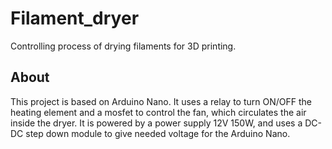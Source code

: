 # Filament_dryer

Controlling process of drying filaments for 3D printing.

## About

This project is based on Arduino Nano. It uses a relay to turn ON/OFF the heating element and a mosfet to control the fan, which circulates the air inside the dryer.
It is powered by a power supply 12V 150W, and uses a DC-DC step down module to give needed voltage for the Arduino Nano. 
